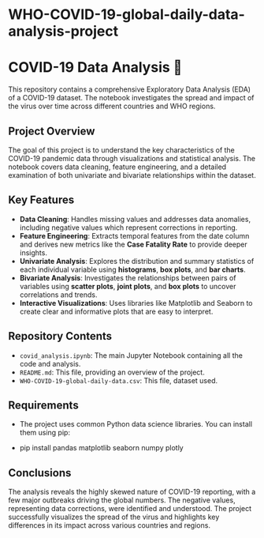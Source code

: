 # WHO-COVID-19-global-daily-data-analysis-project

# COVID-19 Data Analysis 🦠

This repository contains a comprehensive Exploratory Data Analysis (EDA) of a COVID-19 dataset. The notebook investigates the spread and impact of the virus over time across different countries and WHO regions.

## Project Overview

The goal of this project is to understand the key characteristics of the COVID-19 pandemic data through visualizations and statistical analysis. The notebook covers data cleaning, feature engineering, and a detailed examination of both univariate and bivariate relationships within the dataset.

## Key Features

* **Data Cleaning**: Handles missing values and addresses data anomalies, including negative values which represent corrections in reporting.
* **Feature Engineering**: Extracts temporal features from the date column and derives new metrics like the **Case Fatality Rate** to provide deeper insights.
* **Univariate Analysis**: Explores the distribution and summary statistics of each individual variable using **histograms**, **box plots**, and **bar charts**.
* **Bivariate Analysis**: Investigates the relationships between pairs of variables using **scatter plots**, **joint plots**, and **box plots** to uncover correlations and trends.
* **Interactive Visualizations**: Uses libraries like Matplotlib and Seaborn to create clear and informative plots that are easy to interpret.

## Repository Contents

* `covid_analysis.ipynb`: The main Jupyter Notebook containing all the code and analysis.
* `README.md`: This file, providing an overview of the project.
* `WHO-COVID-19-global-daily-data.csv`: This file, dataset used.

## Requirements

* The project uses common Python data science libraries. You can install them using pip:

* pip install pandas matplotlib seaborn numpy plotly

## Conclusions

The analysis reveals the highly skewed nature of COVID-19 reporting, with a few major outbreaks driving the global numbers. The negative values, representing data corrections, were identified and understood. The project successfully visualizes the spread of the virus and highlights key differences in its impact across various countries and regions.
